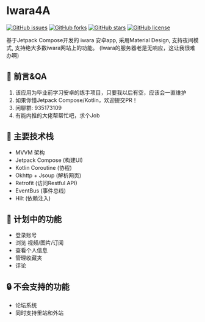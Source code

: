 # Iwara4A
[![GitHub issues](https://img.shields.io/github/issues/jiangdashao/iwara4a)](https://github.com/jiangdashao/iwara4a/issues)
[![GitHub forks](https://img.shields.io/github/forks/jiangdashao/iwara4a)](https://github.com/jiangdashao/iwara4a/network)
[![GitHub stars](https://img.shields.io/github/stars/jiangdashao/iwara4a)](https://github.com/jiangdashao/iwara4a/stargazers)
[![GitHub license](https://img.shields.io/github/license/jiangdashao/iwara4a)](https://github.com/jiangdashao/iwara4a)

基于Jetpack Compose开发的 iwara 安卓app, 采用Material Design, 支持夜间模式, 支持绝大多数iwara网站上的功能。
(Iwara的服务器老是无响应，这让我很难办啊)

## 📢 前言&QA
1. 该应用为毕业前学习安卓的练手项目，只要我以后有空，应该会一直维护
2. 如果你懂Jetpack Compose/Kotlin，欢迎提交PR！
3. 闲聊群: 935173109
4. 有能内推的大佬帮帮忙吧，求个Job

## 🎨 主要技术栈
* MVVM 架构
* Jetpack Compose (构建UI)
* Kotlin Coroutine (协程)
* Okhttp + Jsoup (解析网页)
* Retrofit (访问Restful API)
* EventBus (事件总线)
* Hilt (依赖注入)

## 📜 计划中的功能
* 登录账号
* 浏览 视频/图片/订阅
* 查看个人信息
* 管理收藏夹
* 评论

## 🔒 不会支持的功能
* 论坛系统
* 同时支持里站和外站


